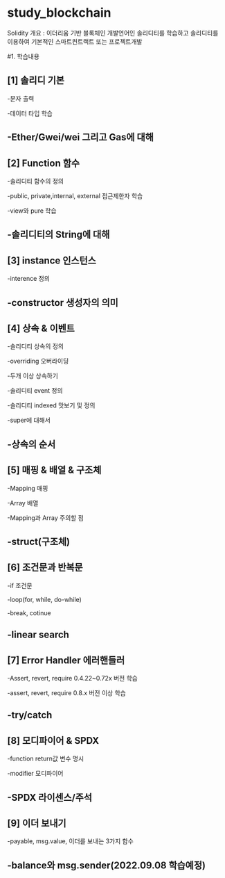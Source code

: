 # study_blockchain
Solidity
개요 : 
이더리움 기반 블록체인 개발언어인 솔리디티를 학습하고 
솔리디티를 이용하여 기본적인 스마트컨트랙트 또는 프로젝트개발

#1. 학습내용 

[1] 솔리디 기본
--
-문자 출력

-데이터 타입 학습

-Ether/Gwei/wei 그리고 Gas에 대해
--
[2] Function 함수
--
-솔리디티 함수의 정의

-public, private,internal, external 접근제한자 학습

-view와 pure 학습

-솔리디티의 String에 대해
--
[3] instance 인스턴스
--
-interence 정의

-constructor 생성자의 의미
--
[4] 상속 & 이벤트
--
-솔리디티 상속의 정의

-overriding 오버라이딩

-두개 이상 상속하기

-솔리디티 event 정의

-솔리디티 indexed 맛보기 및 정의

-super에 대해서

-상속의 순서
--
[5] 매핑 & 배열 & 구조체
--
-Mapping 매핑

-Array 배열

-Mapping과 Array 주의할 점

-struct(구조체)
--
[6] 조건문과 반복문
--
-if 조건문

-loop(for, while, do-while) 

-break, cotinue 

-linear search
--
[7] Error Handler 에러핸들러
--
-Assert, revert, require 0.4.22~0.72x 버전 학습

-assert, revert, require 0.8.x 버전 이상 학습

-try/catch
--
[8] 모디파이어 & SPDX
--
-function return값 변수 명시

-modifier 모디파이어

-SPDX 라이센스/주석
--
[9] 이더 보내기
--
-payable, msg.value, 이더를 보내는 3가지 함수

-balance와 msg.sender(2022.09.08 학습예정)
--
